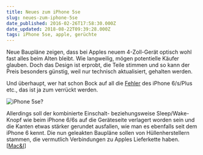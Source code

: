 ```yaml
---
title: Neues zum iPhone 5se
slug: neues-zum-iphone-5se
date_published: 2016-02-26T17:58:30.000Z
date_updated: 2018-08-22T09:39:28.000Z
tags: iPhone 5se, apple, gerüchte
---
```


Neue Baupläne zeigen, dass bei Apples neuem 4-Zoll-Gerät optisch wohl fast alles beim Alten bleibt. Wie langweilig, mögen potentielle Käufer glauben. Doch das Design ist erprobt, die Teile stimmen und so kann der Preis besonders günstig, weil nur technisch aktualisiert, gehalten werden. 

Und überhaupt, wer hat schon Bock auf all die [Fehler](http://www.heise.de/mac-and-i/meldung/iPhone-6s-Kaelte-legt-Geraete-lahm-3119310.html) des iPhone 6/s/Plus etc., das ist ja zum verrückt werden.

![iPhone 5se?](__GHOST_URL__/content/images/2016/02/IPhone_5S_wordmark.png)

Allerdings soll der kombinierte Einschalt- beziehungsweise Sleep/Wake-Knopf wie beim iPhone 6/6s auf die Geräteseite verlagert worden sein und die Kanten etwas stärker gerundet ausfallen, wie man es ebenfalls seit dem iPhone 6 kennt. Die nun geleakten Baupläne sollen von Hüllenherstellern stammen, die vermutlich Verbindungen zu Apples Lieferkette haben. [[Mac&I](http://www.heise.de/mac-and-i/meldung/iPhone-5se-angeblich-im-iPhone-5s-Look-3117400.html)]
